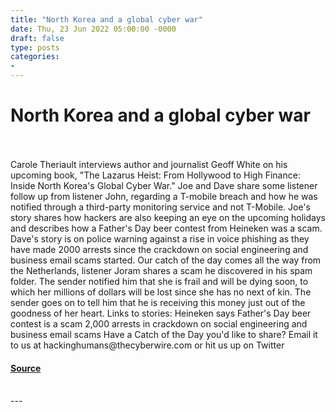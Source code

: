 ```yaml
---
title: "North Korea and a global cyber war"
date: Thu, 23 Jun 2022 05:00:00 -0000
draft: false
type: posts
categories: 
- 
---
```

# North Korea and a global cyber war

<br/>

<br/>
Carole Theriault interviews author and journalist Geoff White on his upcoming book, "The Lazarus Heist: From Hollywood to High Finance: Inside North Korea's Global Cyber War." Joe and Dave share some listener follow up from listener John, regarding a T-mobile breach and how he was notified through a third-party monitoring service and not T-Mobile. Joe's story shares how hackers are also keeping an eye on the upcoming holidays and describes how a Father's Day beer contest from Heineken was a scam. Dave's story is on police warning against a rise in voice phishing as they have made 2000 arrests since the crackdown on social engineering and business email scams started. Our catch of the day comes all the way from the Netherlands, listener Joram shares a scam he discovered in his spam folder. The sender notified him that she is frail and will be dying soon, to which her millions of dollars will be lost since she has no next of kin. The sender goes on to tell him that he is receiving this money just out of the goodness of her heart. Links to stories: Heineken says Father's Day beer contest is a scam 2,000 arrests in crackdown on social engineering and business email scams Have a Catch of the Day you'd like to share? Email it to us at hackinghumans@thecyberwire.com or hit us up on Twitter

#### [Source](https://thecyberwire.com/podcasts/hacking-humans/201/notes)

<br/>
---
